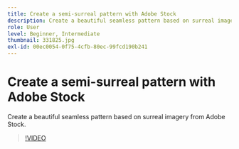 ```yaml
---
title: Create a semi-surreal pattern with Adobe Stock
description: Create a beautiful seamless pattern based on surreal imagery from Adobe Stock
role: User
level: Beginner, Intermediate
thumbnail: 331825.jpg
exl-id: 00ec0054-0f75-4cfb-80ec-99fcd190b241
---
```

# Create a semi-surreal pattern with Adobe Stock

Create a beautiful seamless pattern based on surreal imagery from Adobe Stock.

>[!VIDEO](https://video.tv.adobe.com/v/331825?hidetitle=true)
